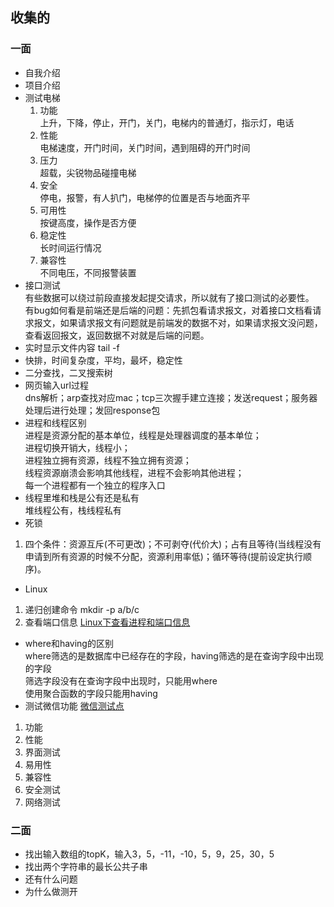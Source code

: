 ## 收集的
### 一面
- 自我介绍
- 项目介绍
- 测试电梯  
   1. 功能  
   上升，下降，停止，开门，关门，电梯内的普通灯，指示灯，电话  
   2. 性能  
   电梯速度，开门时间，关门时间，遇到阻碍的开门时间  
   3. 压力  
   超载，尖锐物品碰撞电梯
   4. 安全  
   停电，报警，有人扒门，电梯停的位置是否与地面齐平
   5. 可用性  
   按键高度，操作是否方便
   6. 稳定性  
   长时间运行情况
   7. 兼容性  
   不同电压，不同报警装置  
- 接口测试  
有些数据可以绕过前段直接发起提交请求，所以就有了接口测试的必要性。  
有bug如何看是前端还是后端的问题：先抓包看请求报文，对着接口文档看请求报文，如果请求报文有问题就是前端发的数据不对，如果请求报文没问题，查看返回报文，返回数据不对就是后端的问题。
- 实时显示文件内容  tail -f  
- 快排，时间复杂度，平均，最坏，稳定性
- 二分查找，二叉搜索树
- 网页输入url过程  
dns解析；arp查找对应mac；tcp三次握手建立连接；发送request；服务器处理后进行处理；发回response包
- 进程和线程区别  
进程是资源分配的基本单位，线程是处理器调度的基本单位；  
进程切换开销大，线程小；  
进程独立拥有资源，线程不独立拥有资源；  
线程资源崩溃会影响其他线程，进程不会影响其他进程；  
每一个进程都有一个独立的程序入口  
- 线程里堆和栈是公有还是私有  
堆线程公有，栈线程私有  
- 死锁  
1. 四个条件：资源互斥(不可更改)；不可剥夺(代价大)；占有且等待(当线程没有申请到所有资源的时候不分配，资源利用率低)；循环等待(提前设定执行顺序)。
- Linux  
1. 递归创建命令 mkdir -p a/b/c  
2. 查看端口信息 [Linux下查看进程和端口信息](https://www.cnblogs.com/moy25/p/8668432.html)
- where和having的区别  
where筛选的是数据库中已经存在的字段，having筛选的是在查询字段中出现的字段  
筛选字段没有在查询字段中出现时，只能用where  
使用聚合函数的字段只能用having  
- 测试微信功能  [微信测试点](https://img-blog.csdnimg.cn/20181027153448260.png?x-oss-process=image/watermark,type_ZmFuZ3poZW5naGVpdGk,shadow_10,text_aHR0cHM6Ly9ibG9nLmNzZG4ubmV0L2hjaGhhbg==,size_27,color_FFFFFF,t_70)  
1. 功能  
2. 性能  
3. 界面测试  
4. 易用性  
5. 兼容性
6. 安全测试
7. 网络测试  


### 二面
- 找出输入数组的topK，输入3，5，-11，-10，5，9，25，30，5
- 找出两个字符串的最长公共子串
- 还有什么问题
- 为什么做测开
